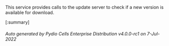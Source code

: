 






This service provides calls to the update server to check if a new version is available for download.

[:summary]

###### Auto generated by Pydio Cells Enterprise Distribution v4.0.0-rc1 on 7-Jul-2022
